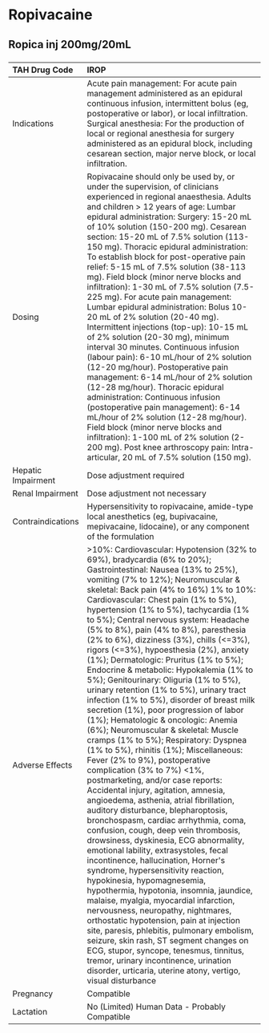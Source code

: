 # Ropivacaine

## Ropica inj 200mg/20mL

##### 

| TAH Drug Code      | IROP                                                                                                                                                                                                                                                                                                                                                                                                                                                                                                                                                                                                                                                                                                                                                                                                                                                                                                                                                                                                                                                                                                                                                                                                                                                                                                                                                                                                                                                                                                                                                                                                                                                                                                                                                                                                     |
|:-------------------|:---------------------------------------------------------------------------------------------------------------------------------------------------------------------------------------------------------------------------------------------------------------------------------------------------------------------------------------------------------------------------------------------------------------------------------------------------------------------------------------------------------------------------------------------------------------------------------------------------------------------------------------------------------------------------------------------------------------------------------------------------------------------------------------------------------------------------------------------------------------------------------------------------------------------------------------------------------------------------------------------------------------------------------------------------------------------------------------------------------------------------------------------------------------------------------------------------------------------------------------------------------------------------------------------------------------------------------------------------------------------------------------------------------------------------------------------------------------------------------------------------------------------------------------------------------------------------------------------------------------------------------------------------------------------------------------------------------------------------------------------------------------------------------------------------------|
| Indications        | Acute pain management: For acute pain management administered as an epidural continuous infusion, intermittent bolus (eg, postoperative or labor), or local infiltration. Surgical anesthesia: For the production of local or regional anesthesia for surgery administered as an epidural block, including cesarean section, major nerve block, or local infiltration.                                                                                                                                                                                                                                                                                                                                                                                                                                                                                                                                                                                                                                                                                                                                                                                                                                                                                                                                                                                                                                                                                                                                                                                                                                                                                                                                                                                                                                   |
| Dosing             | Ropivacaine should only be used by, or under the supervision, of clinicians experienced in regional anaesthesia. Adults and children > 12 years of age: Lumbar epidural administration: Surgery: 15-20 mL of 10% solution (150-200 mg). Cesarean section: 15-20 mL of 7.5% solution (113-150 mg). Thoracic epidural administration: To establish block for post-operative pain relief: 5-15 mL of 7.5% solution (38-113 mg). Field block (minor nerve blocks and infiltration): 1-30 mL of 7.5% solution (7.5-225 mg). For acute pain management: Lumbar epidural administration: Bolus 10-20 mL of 2% solution (20-40 mg). Intermittent injections (top-up): 10-15 mL of 2% solution (20-30 mg), minimum interval 30 minutes. Continuous infusion (labour pain): 6-10 mL/hour of 2% solution (12-20 mg/hour). Postoperative pain management: 6-14 mL/hour of 2% solution (12-28 mg/hour). Thoracic epidural administration: Continuous infusion (postoperative pain management): 6-14 mL/hour of 2% solution (12-28 mg/hour). Field block (minor nerve blocks and infiltration): 1-100 mL of 2% solution (2-200 mg). Post knee arthroscopy pain: Intra-articular, 20 mL of 7.5% solution (150 mg).                                                                                                                                                                                                                                                                                                                                                                                                                                                                                                                                                                                                      |
| Hepatic Impairment | Dose adjustment required                                                                                                                                                                                                                                                                                                                                                                                                                                                                                                                                                                                                                                                                                                                                                                                                                                                                                                                                                                                                                                                                                                                                                                                                                                                                                                                                                                                                                                                                                                                                                                                                                                                                                                                                                                                 |
| Renal Impairment   | Dose adjustment not necessary                                                                                                                                                                                                                                                                                                                                                                                                                                                                                                                                                                                                                                                                                                                                                                                                                                                                                                                                                                                                                                                                                                                                                                                                                                                                                                                                                                                                                                                                                                                                                                                                                                                                                                                                                                            |
| Contraindications  | Hypersensitivity to ropivacaine, amide-type local anesthetics (eg, bupivacaine, mepivacaine, lidocaine), or any component of the formulation                                                                                                                                                                                                                                                                                                                                                                                                                                                                                                                                                                                                                                                                                                                                                                                                                                                                                                                                                                                                                                                                                                                                                                                                                                                                                                                                                                                                                                                                                                                                                                                                                                                             |
| Adverse Effects    | >10%: Cardiovascular: Hypotension (32% to 69%), bradycardia (6% to 20%); Gastrointestinal: Nausea (13% to 25%), vomiting (7% to 12%); Neuromuscular & skeletal: Back pain (4% to 16%) 1% to 10%: Cardiovascular: Chest pain (1% to 5%), hypertension (1% to 5%), tachycardia (1% to 5%); Central nervous system: Headache (5% to 8%), pain (4% to 8%), paresthesia (2% to 6%), dizziness (3%), chills (<=3%), rigors (<=3%), hypoesthesia (2%), anxiety (1%); Dermatologic: Pruritus (1% to 5%); Endocrine & metabolic: Hypokalemia (1% to 5%); Genitourinary: Oliguria (1% to 5%), urinary retention (1% to 5%), urinary tract infection (1% to 5%), disorder of breast milk secretion (1%), poor progression of labor (1%); Hematologic & oncologic: Anemia (6%); Neuromuscular & skeletal: Muscle cramps (1% to 5%); Respiratory: Dyspnea (1% to 5%), rhinitis (1%); Miscellaneous: Fever (2% to 9%), postoperative complication (3% to 7%) <1%, postmarketing, and/or case reports: Accidental injury, agitation, amnesia, angioedema, asthenia, atrial fibrillation, auditory disturbance, blepharoptosis, bronchospasm, cardiac arrhythmia, coma, confusion, cough, deep vein thrombosis, drowsiness, dyskinesia, ECG abnormality, emotional lability, extrasystoles, fecal incontinence, hallucination, Horner's syndrome, hypersensitivity reaction, hypokinesia, hypomagnesemia, hypothermia, hypotonia, insomnia, jaundice, malaise, myalgia, myocardial infarction, nervousness, neuropathy, nightmares, orthostatic hypotension, pain at injection site, paresis, phlebitis, pulmonary embolism, seizure, skin rash, ST segment changes on ECG, stupor, syncope, tenesmus, tinnitus, tremor, urinary incontinence, urination disorder, urticaria, uterine atony, vertigo, visual disturbance |
| Pregnancy          | Compatible                                                                                                                                                                                                                                                                                                                                                                                                                                                                                                                                                                                                                                                                                                                                                                                                                                                                                                                                                                                                                                                                                                                                                                                                                                                                                                                                                                                                                                                                                                                                                                                                                                                                                                                                                                                               |
| Lactation          | No (Limited) Human Data - Probably Compatible                                                                                                                                                                                                                                                                                                                                                                                                                                                                                                                                                                                                                                                                                                                                                                                                                                                                                                                                                                                                                                                                                                                                                                                                                                                                                                                                                                                                                                                                                                                                                                                                                                                                                                                                                            |


